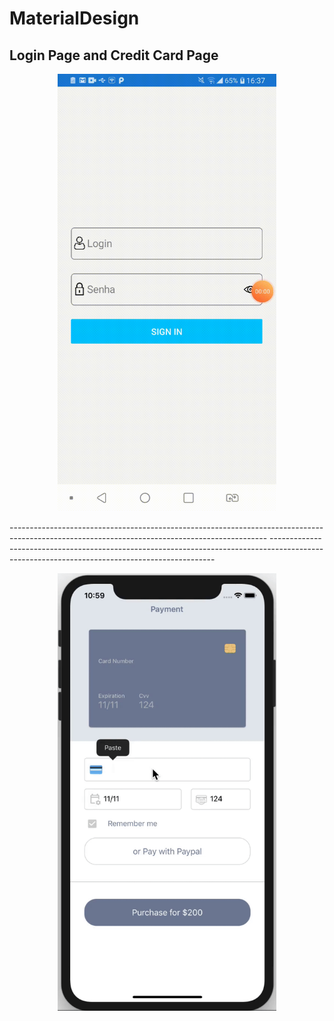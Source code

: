 # MaterialDesign
Login Page and Credit Card Page
------------------------------------------------------

<p align="center">
  <img  width="350" height="700" src="https://github.com/KHkhalaf/MaterialDesign/blob/master/screenshots/LoginPage.gif"/>
</p>
----------------------------------------------------------------------------------------------------------------------------------------------
----------------------------------------------------------------------------------------------------------------------------------------------
<p align="center">
  <img  width="350" height="700" src="https://github.com/KHkhalaf/MaterialDesign/blob/master/screenshots/CreditCard.gif"/>
</p>


